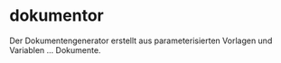 # dokumentor
Der Dokumentengenerator erstellt aus parameterisierten Vorlagen und Variablen ... Dokumente.
